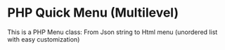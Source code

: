 # PHP Quick Menu (Multilevel)
This is a PHP Menu class: From Json string to Html menu (unordered list with easy customization)
